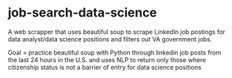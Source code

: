 # job-search-data-science

A web scrapper that uses beautiful soup to scrape LinkedIn job postings for data analyst/data science positions and filters out VA government jobs. 

Goal = practice beautiful soup with Python through linkedin job posts from the last 24 hours in the U.S. and uses NLP to return only those where citizenship status is not a barrier of entry for data science positions 
